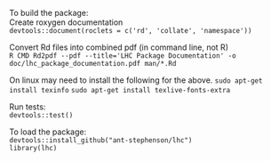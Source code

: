 To build the package:  
Create roxygen documentation  
`devtools::document(roclets = c('rd', 'collate', 'namespace'))`

Convert Rd files into combined pdf (in command line, not R)  
`R CMD Rd2pdf --pdf --title='LHC Package Documentation' -o doc/lhc_package_documentation.pdf man/*.Rd`  

On linux may need to install the following for the above.
`sudo apt-get install texinfo`
`sudo apt-get install texlive-fonts-extra`

Run tests:  
`devtools::test()`  

To load the package:  
`devtools::install_github("ant-stephenson/lhc")`  
`library(lhc)`  


